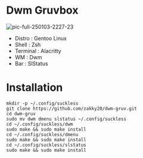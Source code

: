 # Dwm Gruvbox

![pic-full-250103-2227-23](https://github.com/user-attachments/assets/be771755-e106-411a-8037-5117a783799c)

* Distro : Gentoo Linux
* Shell : Zsh
* Terminal : Alacritty
* WM : Dwm
* Bar : SlStatus

# Installation
```
mkdir -p ~/.config/suckless
git clone https://github.com/zakky20/dwm-gruv.git
cd dwm-gruv
sudo mv dwm dmenu slstatus ~/.config/suckless
cd ~/.config/suckless/dwm
sudo make && sudo make install
cd ~/.config/suckless/dmenu
sudo make && sudo make install
cd ~/.config/suckless/slstatus
sudo make && sudo make install
```
